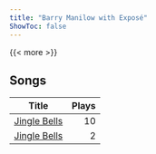 ```yaml
---
title: "Barry Manilow with Exposé"
ShowToc: false
---
```


{{< more >}}

## Songs
Title | Plays 
----- | -----: 
[Jingle Bells](/songs/jingle-bells) | 10
[Jingle Bells](/songs/jingle-bells) | 2

